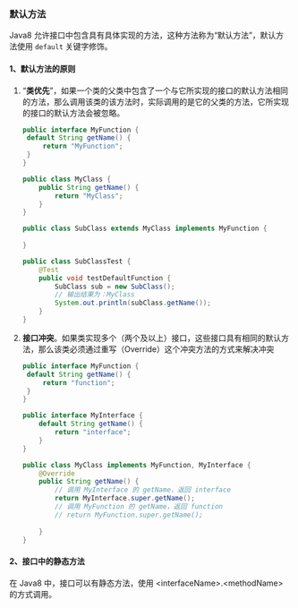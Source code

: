 ### 默认方法

Java8 允许接口中包含具有具体实现的方法，这种方法称为“默认方法”，默认方法使用 `default` 关键字修饰。

#### 1、默认方法的原则

1. “**类优先**”，如果一个类的父类中包含了一个与它所实现的接口的默认方法相同的方法，那么调用该类的该方法时，实际调用的是它的父类的方法，它所实现的接口的默认方法会被忽略。

   ```java
   public interface MyFunction {
   	default String getName() {
   		return "MyFunction";
   	}
   }
   
   public class MyClass {
       public String getName() {
           return "MyClass";
       }
   }
   
   public class SubClass extends MyClass implements MyFunction {
       
   }
   
   public class SubClassTest {
       @Test
       public void testDefaultFunction {
           SubClass sub = new SubClass();
           // 输出结果为：MyClass
           System.out.println(subClass.getName());
       }
   }
   ```

2. **接口冲突**。如果类实现多个（两个及以上）接口，这些接口具有相同的默认方法，那么该类必须通过重写（Override）这个冲突方法的方式来解决冲突

   ```java
   public interface MyFunction {
   	default String getName() {
   		return "function";
   	}
   }
   
   public interface MyInterface {
       default String getName() {
           return "interface";
       }
   }
   
   public class MyClass implements MyFunction, MyInterface {
       @Override
       public String getName() {
           // 调用 MyInterface 的 getName，返回 interface
           return MyInterface.super.getName();
           // 调用 MyFunction 的 getName，返回 function
           // return MyFunction.super.getName();
           
       }
   }
   ```

#### 2、接口中的静态方法

在 Java8 中，接口可以有静态方法，使用 &lt;interfaceName&gt;.&lt;methodName&gt; 的方式调用。

